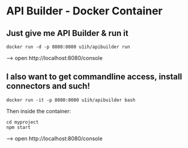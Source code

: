 # API Builder - Docker Container

## Just give me API Builder & run it

`docker run -d -p 8080:8080 u1ih/apibuilder run`

--> open http://localhost:8080/console

## I also want to get commandline access, install connectors and such!

`docker run -it -p 8080:8080 u1ih/apibuilder bash`

Then inside the container:

`cd myproject`   
`npm start`

--> open http://localhost:8080/console
